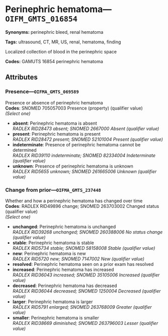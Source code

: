 # Perinephric hematoma—`OIFM_GMTS_016854`

**Synonyms:** perinephric bleed, renal hematoma

**Tags:** ultrasound, CT, MR, US, renal, hematoma, finding

Localized collection of blood in the perinephric space

**Codes:** GAMUTS 16854 perinephric hematoma

## Attributes

### Presence—`OIFMA_GMTS_069589`

Presence or absence of perinephric hematoma  
**Codes**: SNOMED 705057003 Presence (property) (qualifier value)  
*(Select one)*

- **absent**: Perinephric hematoma is absent  
_RADLEX RID28473 absent; SNOMED 2667000 Absent (qualifier value)_
- **present**: Perinephric hematoma is present  
_RADLEX RID28472 present; SNOMED 52101004 Present (qualifier value)_
- **indeterminate**: Presence of perinephric hematoma cannot be determined  
_RADLEX RID39110 indeterminate; SNOMED 82334004 Indeterminate (qualifier value)_
- **unknown**: Presence of perinephric hematoma is unknown  
_RADLEX RID5655 unknown; SNOMED 261665006 Unknown (qualifier value)_

### Change from prior—`OIFMA_GMTS_237448`

Whether and how a perinephric hematoma has changed over time  
**Codes**: RADLEX RID49896 change; SNOMED 263703002 Changed status (qualifier value)  
*(Select one)*

- **unchanged**: Perinephric hematoma is unchanged  
_RADLEX RID39268 unchanged; SNOMED 260388006 No status change (qualifier value)_
- **stable**: Perinephric hematoma is stable  
_RADLEX RID5734 stable; SNOMED 58158008 Stable (qualifier value)_
- **new**: Perinephric hematoma is new  
_RADLEX RID5720 new; SNOMED 7147002 New (qualifier value)_
- **resolved**: Perinephric hematoma seen on a prior exam has resolved  
- **increased**: Perinephric hematoma has increased  
_RADLEX RID36043 increased; SNOMED 35105006 Increased (qualifier value)_
- **decreased**: Perinephric hematoma has decreased  
_RADLEX RID36044 decreased; SNOMED 1250004 Decreased (qualifier value)_
- **larger**: Perinephric hematoma is larger  
_RADLEX RID5791 enlarged; SNOMED 263768009 Greater (qualifier value)_
- **smaller**: Perinephric hematoma is smaller  
_RADLEX RID38669 diminished; SNOMED 263796003 Lesser (qualifier value)_